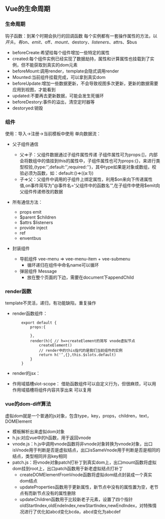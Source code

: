 ## Vue的生命周期

### 生命周期
钩子函数：到某个时期会执行的回调函数
每个实例都有一套操作属性的方法，以$开头，有$on、$emit、$off、$mount、$destory、$listeners、$attrs、$bus
- beforeCreate:希望给每个组件增加一些特定的属性
- created:每个组件实例已经实现了数据劫持，属性和计算属性也挂载到了实例，但不能获取到真实的dom元素
- beforeMount:调用render，template会隐式调用render
- Mounted:当前组件挂载完成，可以拿到真实dom
- beforeUpdate:增加一些数据更新，不会导致视图多次更新，更新的数据需要应用到视图，才能看到
- updated:不要再去更新数据，可能会发生死循环
- beforeDestory:事件的溢出，清空定时器等
- destoryed:销毁

### 组件
使用：导入->注册->当前模板中使用
单向数据流：
- 父子组件通信
    - 父=>子：父组件数据通过子组件属性传递 子组件属性可为props:[]，内部会将数组中的值挂到this的属性中，子组件属性也可为props:{}，来进行类型校验,{type:'',default:'',required:''}，其中type如果是对象或数组，校验必须为函数，如：default:()=>({a:1})
    - 子=>父：父组件中调用的子组件上绑定属性，利用$on来向下传递属性值,on事件简写为"@事件名='父组件中的函数名'",在子组件中使用$emit向父组件传递修改的数据

- 所有通信方法：
    - props emit
    - $parent $children
    - $attrs $listeners
    - provide inject
    - ref
    - enventbus

- 封装组件
    - 导航组件 vee-menu => vee-menu-item + vee-submenu
        - 循环递归在组件中命名name可以循环
    - 弹层组件 Message
        - 放在整个页面的下边，需要在document下appendChild

### render函数
template不灵活，递归，有功能缺陷，重复操作
- render函数组件：
    ```
        export default {
            props:{

            },
            render(h){ // h=>createElement的简写 vnode虚拟节点
                createElement()
                // render中的this指代的是我们当前组件的实例
                return h('‘,{},this.$slots.default)
            }
        }
    ```

- render的jsx：

- 作用域插槽slot-scope：
借助函数组件可以自定义行为，但很麻烦，可以用作用域插槽将组件内容共享出来 可以复用

### vue的dom-diff算法
虚拟dom就是一个普通的js对象，包含type，key，props，children，text，DOMElement
- 模板解析出来虚拟dom对象
- h.js:对应vue中的h函数，用于返回vnode
- vnode.js：h.js中调用vnode函数将非vnode对象转换为vnode对象，出口isVnode用于判断是否是虚拟结点，出口isSameVnode用于判断是否是相同的结点，类型相同并且key相同
- patch.js：将vnode对象patch打补丁到真实dom上，出口mount函数将虚拟dom挂到root上，出口patch函数用于新老虚拟结点打补丁
    - createDOMElementFromVnode函数将虚拟dom结点封装成一个真实dom结点
    - updateProperties函数用于更新属性，新节点中没有的属性置为空，老节点有而新节点没有的属性删除
    - updateChildren函数用于比较新老子元素，设置了四个指针oldStartIndex,oldEndeIndex,newStartIndex,newEndIndex，对特殊情况进行了优化如abcd变化bcda，abcd变化为abcdef